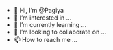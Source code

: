 - 👋 Hi, I’m @Pagiya
- 👀 I’m interested in ...
- 🌱 I’m currently learning ...
- 💞️ I’m looking to collaborate on ...
- 📫 How to reach me ...

<!---
Pagiya/Pagiya is a ✨ special ✨ repository because its `README.md` (this file) appears on your GitHub profile.
You can click the Preview link to take a look at your changes.
--->

